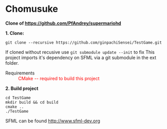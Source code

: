 # Chomusuke

<b> Clone of https://github.com/PfAndrey/supermariohd </b>

**1. Clone:**

```
git clone --recursive https://github.com/ginpachiSensei/TestGame.git
```

If cloned without recusive use `git submodule update --init` to fix
This project imports it's dependency on SFML via a git submodule in the ext folder.

<dl>
    <dt> Requirements<dt>
    <dd style='color:red'> CMake -- required to build this project </dd>
<dl>

**2. Build project**

```console
cd TestGame
mkdir build && cd build
cmake ..
./TestGame
```

SFML can be found http://www.sfml-dev.org
